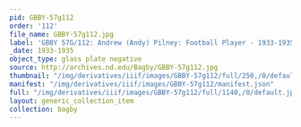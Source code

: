 ```yaml
---
pid: GBBY-57g112
order: '112'
file_name: GBBY-57g112.jpg
label: 'GBBY 57G/112: Andrew (Andy) Pilney: Football Player - 1933-1935'
_date: 1933-1935
object_type: glass plate negative
source: http://archives.nd.edu/Bagby/GBBY-57g112.jpg
thumbnail: "/img/derivatives/iiif/images/GBBY-57g112/full/250,/0/default.jpg"
manifest: "/img/derivatives/iiif/images/GBBY-57g112/manifest.json"
full: "/img/derivatives/iiif/images/GBBY-57g112/full/1140,/0/default.jpg"
layout: generic_collection_item
collection: bagby
---
```

